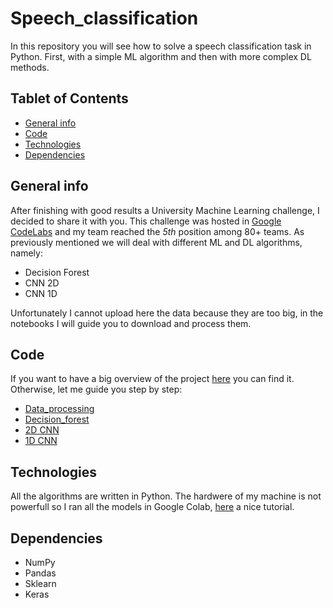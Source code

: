 # Speech_classification
In this repository you will see how to solve a speech classification task in Python. First, with a simple ML algorithm and then with more complex DL methods.

## Tablet of Contents
* [General info](#general-info)
* [Code](#code)
* [Technologies](#technologies)
* [Dependencies](#dependencies)

## General info
After finishing with good results a University Machine Learning challenge, I decided to share it with you. This challenge was hosted in [Google CodeLabs](https://codelabs.developers.google.com) and my team reached the *5th* position among 80+ teams. As previously mentioned we will deal with different ML and DL algorithms, namely:

* Decision Forest
* CNN 2D
* CNN 1D

Unfortunately I cannot upload here the data because they are too big, in the notebooks I will guide you to download and process them. 

## Code
If you want to have a big overview of the project [here](/code/Speech_recognizition.ipynb) you can find it. Otherwise, let me guide you step by step:

* [Data_processing](/code/Data_processing.ipynb)
* [Decision_forest](/code/Decision_forest.ipynb)
* [2D CNN](/code/2D_CNN.ipynb)
* [1D CNN](/code/1D_CNN.ipynb)

## Technologies

All the algorithms are written in Python. The hardwere of my machine is not powerfull so I ran all the models in Google Colab, [here](https://medium.com/better-programming/one-stop-guide-to-google-colab-d67c94d30516) a nice tutorial.

## Dependencies 

* NumPy
* Pandas
* Sklearn
* Keras


